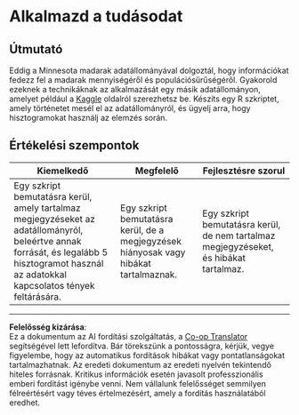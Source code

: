 <!--
CO_OP_TRANSLATOR_METADATA:
{
  "original_hash": "a233d542512136c4dd29aad38ca0175f",
  "translation_date": "2025-08-26T17:02:07+00:00",
  "source_file": "3-Data-Visualization/R/10-visualization-distributions/assignment.md",
  "language_code": "hu"
}
-->
# Alkalmazd a tudásodat

## Útmutató

Eddig a Minnesota madarak adatállományával dolgoztál, hogy információkat fedezz fel a madarak mennyiségéről és populációsűrűségéről. Gyakorold ezeknek a technikáknak az alkalmazását egy másik adatállományon, amelyet például a [Kaggle](https://www.kaggle.com/) oldalról szerezhetsz be. Készíts egy R szkriptet, amely történetet mesél el az adatállományról, és ügyelj arra, hogy hisztogramokat használj az elemzés során.

## Értékelési szempontok

Kiemelkedő | Megfelelő | Fejlesztésre szorul
--- | --- | -- |
Egy szkript bemutatásra kerül, amely tartalmaz megjegyzéseket az adatállományról, beleértve annak forrását, és legalább 5 hisztogramot használ az adatokkal kapcsolatos tények feltárására. | Egy szkript bemutatásra kerül, de a megjegyzések hiányosak vagy hibákat tartalmaznak. | Egy szkript bemutatásra kerül, de nem tartalmaz megjegyzéseket, és hibákat tartalmaz.

---

**Felelősség kizárása**:  
Ez a dokumentum az AI fordítási szolgáltatás, a [Co-op Translator](https://github.com/Azure/co-op-translator) segítségével lett lefordítva. Bár törekszünk a pontosságra, kérjük, vegye figyelembe, hogy az automatikus fordítások hibákat vagy pontatlanságokat tartalmazhatnak. Az eredeti dokumentum az eredeti nyelvén tekintendő hiteles forrásnak. Kritikus információk esetén javasolt professzionális emberi fordítást igénybe venni. Nem vállalunk felelősséget semmilyen félreértésért vagy téves értelmezésért, amely a fordítás használatából eredhet.